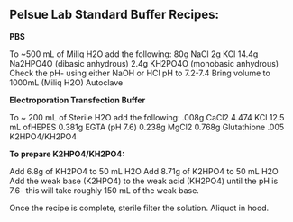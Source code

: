 ## **Pelsue Lab Standard Buffer Recipes:**

**PBS**

To ~500 mL of Miliq H2O add the following:
80g NaCl
2g KCl
14.4g Na2HPO4O (dibasic anhydrous)
2.4g KH2PO4O (monobasic anhydrous)
Check the pH- using either NaOH or HCl pH to 7.2-7.4
Bring volume to 1000mL (Miliq H2O)
Autoclave

**Electroporation Transfection Buffer**

To ~ 200 mL of Sterile H2O add the following:
.008g CaCl2
4.474 KCl
12.5 mL ofHEPES
0.381g EGTA (pH 7.6)
0.238g MgCl2 
0.768g Glutathione
.005 K2HPO4/KH2PO4

**To prepare K2HPO4/KH2PO4:**

Add 6.8g of KH2PO4  to 50 mL H2O
Add 8.71g of K2HPO4 to 50 mL H2O
Add the weak base (K2HPO4) to the weak acid (KH2PO4) until the pH is 7.6- this will take roughly 150 mL of the weak base.

Once the recipe is complete, sterile filter the solution. Aliquot in hood.
